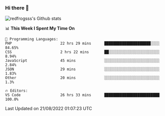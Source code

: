 ### Hi there 👋

<img src="https://github-readme-stats.vercel.app/api?username=redfrogsss&show_icons=true" alt="redfrogsss's Github stats"></img>

<!--START_SECTION:waka-->
📊 **This Week I Spent My Time On** 

```text
💬 Programming Languages: 
PHP                      22 hrs 29 mins      █████████████████████░░░░   84.65% 
CSS                      2 hrs 22 mins       ██░░░░░░░░░░░░░░░░░░░░░░░   8.94% 
JavaScript               45 mins             ░░░░░░░░░░░░░░░░░░░░░░░░░   2.84% 
JSON                     29 mins             ░░░░░░░░░░░░░░░░░░░░░░░░░   1.83% 
Other                    20 mins             ░░░░░░░░░░░░░░░░░░░░░░░░░   1.3%

🔥 Editors: 
VS Code                  26 hrs 33 mins      █████████████████████████   100.0%

```


 Last Updated on 21/08/2022 01:07:23 UTC
<!--END_SECTION:waka-->